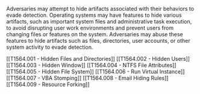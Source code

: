 Adversaries may attempt to hide artifacts associated with their behaviors to evade detection. Operating systems may have features to hide various artifacts, such as important system files and administrative task execution, to avoid disrupting user work environments and prevent users from changing files or features on the system. Adversaries may abuse these features to hide artifacts such as files, directories, user accounts, or other system activity to evade detection.

[[T1564.001 - Hidden Files and Directories]]
[[T1564.002 - Hidden Users]]
[[T1564.003 - Hidden Window]]
[[T1564.004 - NTFS File Attributes]]
[[T1564.005 - Hidden File System]]
[[T1564.006 - Run Virtual Instance]]
[[T1564.007 - VBA Stomping]]
[[T1564.008 - Email Hiding Rules]]
[[T1564.009 - Resource Forking]]